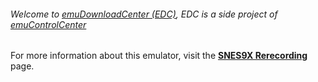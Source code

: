 ###### Welcome to [emuDownloadCenter (EDC)](https://github.com/PhoenixInteractiveNL/emuDownloadCenter/wiki/), EDC is a side project of [emuControlCenter](https://github.com/PhoenixInteractiveNL/emuControlCenter/wiki/)

For more information about this emulator, visit the [**SNES9X Rerecording**](https://github.com/PhoenixInteractiveNL/emuDownloadCenter/wiki/Emulator-snes9xrr#menu) page.
